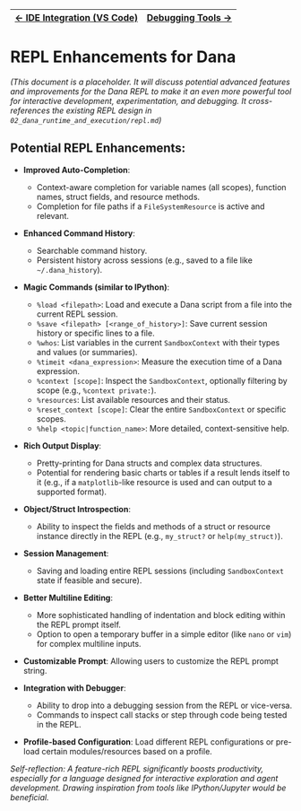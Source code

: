| [← IDE Integration (VS Code)](./ide_integration_vscode.md) | [Debugging Tools →](./debugging_tools.md) |
|---|---|

# REPL Enhancements for Dana

*(This document is a placeholder. It will discuss potential advanced features and improvements for the Dana REPL to make it an even more powerful tool for interactive development, experimentation, and debugging. It cross-references the existing REPL design in `02_dana_runtime_and_execution/repl.md`)*

## Potential REPL Enhancements:

*   **Improved Auto-Completion**: 
    *   Context-aware completion for variable names (all scopes), function names, struct fields, and resource methods.
    *   Completion for file paths if a `FileSystemResource` is active and relevant.

*   **Enhanced Command History**: 
    *   Searchable command history.
    *   Persistent history across sessions (e.g., saved to a file like `~/.dana_history`).

*   **Magic Commands (similar to IPython)**:
    *   `%load <filepath>`: Load and execute a Dana script from a file into the current REPL session.
    *   `%save <filepath> [<range_of_history>]`: Save current session history or specific lines to a file.
    *   `%whos`: List variables in the current `SandboxContext` with their types and values (or summaries).
    *   `%timeit <dana_expression>`: Measure the execution time of a Dana expression.
    *   `%context [scope]`: Inspect the `SandboxContext`, optionally filtering by scope (e.g., `%context private:`).
    *   `%resources`: List available resources and their status.
    *   `%reset_context [scope]`: Clear the entire `SandboxContext` or specific scopes.
    *   `%help <topic|function_name>`: More detailed, context-sensitive help.

*   **Rich Output Display**: 
    *   Pretty-printing for Dana structs and complex data structures.
    *   Potential for rendering basic charts or tables if a result lends itself to it (e.g., if a `matplotlib`-like resource is used and can output to a supported format).

*   **Object/Struct Introspection**: 
    *   Ability to inspect the fields and methods of a struct or resource instance directly in the REPL (e.g., `my_struct?` or `help(my_struct)`).

*   **Session Management**: 
    *   Saving and loading entire REPL sessions (including `SandboxContext` state if feasible and secure).

*   **Better Multiline Editing**: 
    *   More sophisticated handling of indentation and block editing within the REPL prompt itself.
    *   Option to open a temporary buffer in a simple editor (like `nano` or `vim`) for complex multiline inputs.

*   **Customizable Prompt**: Allowing users to customize the REPL prompt string.

*   **Integration with Debugger**: 
    *   Ability to drop into a debugging session from the REPL or vice-versa.
    *   Commands to inspect call stacks or step through code being tested in the REPL.

*   **Profile-based Configuration**: Load different REPL configurations or pre-load certain modules/resources based on a profile.

*Self-reflection: A feature-rich REPL significantly boosts productivity, especially for a language designed for interactive exploration and agent development. Drawing inspiration from tools like IPython/Jupyter would be beneficial.* 